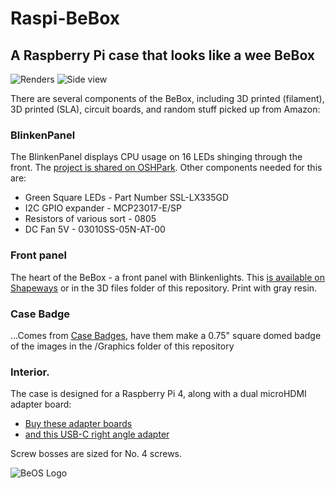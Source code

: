 # Raspi-BeBox
## A Raspberry Pi case that looks like a wee BeBox

![Renders](https://github.com/bbenchoff/Raspi-BeBox/blob/main/Images/Main.png)
![Side view](https://github.com/bbenchoff/Raspi-BeBox/blob/main/Images/Main.jpg)

There are several components of the BeBox, including 3D printed (filament), 3D printed (SLA), circuit boards, and random stuff picked up from Amazon:

### BlinkenPanel
The BlinkenPanel displays CPU usage on 16 LEDs shinging through the front. The [project is shared on OSHPark](https://oshpark.com/shared_projects/XPZorljf). Other components needed for this are:

* Green Square LEDs - Part Number SSL-LX335GD
* I2C GPIO expander - MCP23017-E/SP
* Resistors of various sort - 0805
* DC Fan 5V - 03010SS-05N-AT-00

### Front panel
The heart of the BeBox - a front panel with Blinkenlights. This [is available on Shapeways](https://www.shapeways.com/product/FETJ2WU6V/raspi-bebox-face?optionId=224175918) or in the 3D files folder of this repository. Print with gray resin.

### Case Badge
...Comes from [Case Badges](www.casebadges.com), have them make a 0.75" square domed badge of the images in the /Graphics folder of this repository

### Interior. 
The case is designed for a Raspberry Pi 4, along with a dual microHDMI adapter board:

* [Buy these adapter boards](https://www.amazon.com/gp/product/B08V5MXLS6)
* [and this USB-C right angle adapter](https://www.amazon.com/gp/product/B086W2LTGY)

Screw bosses are sized for No. 4 screws.



![BeOS Logo](https://github.com/bbenchoff/Raspi-BeBox/blob/main/Graphics/BeOSLogo.png)
